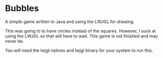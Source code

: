 Bubbles
=======

A simple game written in Java and using the LWJGL for drawing.

This was going to to have circles instead of the squares.
However, I suck at using the LWJGL so that will have to wait.
This game is not finished and may never be.

You will need the lwjgl natives and lwjgl binary for your system to run this.
